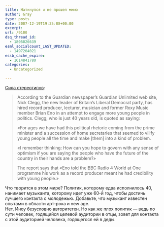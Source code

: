 ```yaml
---
title: Наткнулся и не прошел мимо
author: Gray
type: posts
date: 2007-12-19T19:35:08+00:00
excerpt:
url: /9100
dsq_thread_id:
  - 1805026639
esml_socialcount_LAST_UPDATED:
  - 1497204021
essb_cache_expire:
  - 1614841780
categories:
  - Uncategorized

---
```








<a href="http://www.boingboing.net/2007/12/19/uk-party-leader-hire.html" target="_blank">Сила стереотипов</a>:

> According to the Guardian newspaper&#8217;s Guardian Unlimited web site, Nick Clegg, the new leader of Britain&#8217;s Liberal Democrat party, has hired record producer, lecturer, musician and former Roxy Music member Brian Eno in an attempt to engage more young people in politics. Clegg, who is just 40 years old, is quoted as saying:
> 
> &#171;For ages we have had this political rhetoric coming from the prime minister and a succession of home secretaries that seemed to vilify young people all the time and make [them] into a kind of problem.
> 
> &#171;I remember thinking: How can you hope to govern with any sense of optimism if you are saying the people who have the future of the country in their hands are a problem?&#187;
> 
> The report says that &#171;Eno told the BBC Radio 4 World at One programme his work as a record producer meant he had credibility with young people.&#187; 

Что творится в этом мире? Политик, которому едва исполнилось 40, нанимает музыканта, которому идет уже 60-й год, чтобы достичь лучшего контакта с молодежью. Добавьте, что музыкант известен опытами в области арт-рока и new age.  
Нет, Иноу безусловно авторитетен. Но как же плох политик &#8212; ведь по сути человек, годящийся целевой аудитории в отцы, зовет для контакта с этой аудиторией человека, годящегося ей в деды.